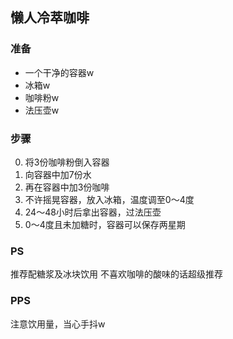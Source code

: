 懒人冷萃咖啡
----------------------

### 准备
* 一个干净的容器w
* 冰箱w
* 咖啡粉w
* 法压壶w

### 步骤
0. 将3份咖啡粉倒入容器
0. 向容器中加7份水
0. 再在容器中加3份咖啡
0. 不许摇晃容器，放入冰箱，温度调至0～4度
0. 24～48小时后拿出容器，过法压壶
0. 0～4度且未加糖时，容器可以保存两星期

### PS
推荐配糖浆及冰块饮用
不喜欢咖啡的酸味的话超级推荐

### PPS
注意饮用量，当心手抖w
